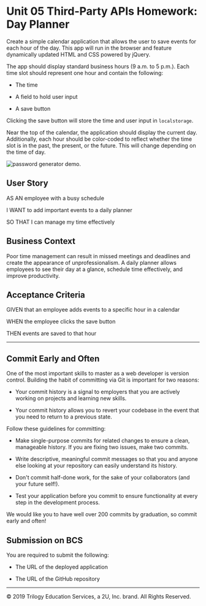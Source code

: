 # Unit 05 Third-Party APIs Homework: Day Planner

Create a simple calendar application that allows the user to save events for each hour of the day. This app will run in the browser and feature dynamically updated HTML and CSS powered by jQuery.

The app should display standard business hours (9 a.m. to 5 p.m.). Each time slot should represent one hour and contain the following:

* The time

* A field to hold user input

* A save button

Clicking the save button will store the time and user input in `localstorage`.

Near the top of the calendar, the application should display the current day. Additionally, each hour should be color-coded to reflect whether the time slot is in the past, the present, or the future. This will change depending on the time of day.


![password generator demo](./Assets/03-JavaScript-homework-demo.png).

## User Story

AS AN employee with a busy schedule

I WANT to add important events to a daily planner

SO THAT I can manage my time effectively 

## Business Context

Poor time management can result in missed meetings and deadlines and create the appearance of unprofessionalism. A daily planner allows employees to see their day at a glance, schedule time effectively, and improve productivity. 

## Acceptance Criteria

GIVEN that an employee adds events to a specific hour in a calendar

WHEN the employee clicks the save button

THEN events are saved to that hour

- - -

## Commit Early and Often

One of the most important skills to master as a web developer is version control. Building the habit of committing via Git is important for two reasons:

* Your commit history is a signal to employers that you are actively working on projects and learning new skills.

* Your commit history allows you to revert your codebase in the event that you need to return to a previous state.

Follow these guidelines for committing:

* Make single-purpose commits for related changes to ensure a clean, manageable history. If you are fixing two issues, make two commits.

* Write descriptive, meaningful commit messages so that you and anyone else looking at your repository can easily understand its history.

* Don't commit half-done work, for the sake of your collaborators (and your future self!).

* Test your application before you commit to ensure functionality at every step in the development process.

We would like you to have well over 200 commits by graduation, so commit early and often!

## Submission on BCS

You are required to submit the following:

* The URL of the deployed application

* The URL of the GitHub repository

---
© 2019 Trilogy Education Services, a 2U, Inc. brand. All Rights Reserved.

